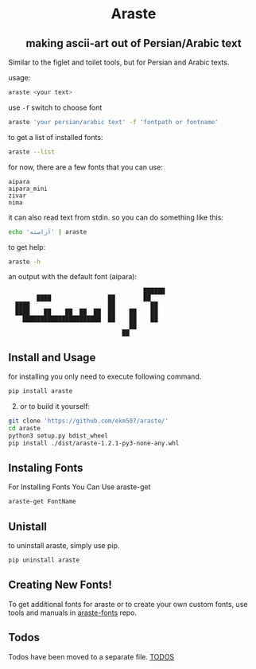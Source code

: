 <div align="center">
  <h1> Araste </h1>
  <h2> making ascii-art out of Persian/Arabic text </h2>
</div>

Similar to the figlet and toilet tools, but for Persian and Arabic texts.

usage:

```bash
araste <your text>
```

use `-f` switch to choose font

```bash
araste 'your persian/arabic text' -f 'fontpath or fontname'
```

to get a list of installed fonts:

```bash
araste --list
```

for now, there are a few fonts that you can use:
```
aipara
aipara_mini
zivar
nima
```

it can also read text from stdin. so you can do something like this:

```bash
echo 'آراسته' | araste
```

to get help:

```bash
araste -h
```


an output with the default font (aipara):

```
                                      ██████
        ████                ██        ██
  ████                      ██          ██
  ████    ██    ██  ██  ██  ██    ██    ██
    ██████████████████████  ██    ██    ██
                                  ██
                                ██
```

## Install and Usage

for installing you only need to execute following command.

````bash
pip install araste
````

2. or to build it yourself:

```bash
git clone 'https://github.com/ekm507/araste/'
cd araste
python3 setup.py bdist_wheel
pip install ./dist/araste-1.2.1-py3-none-any.whl
```

## Instaling Fonts
For Installing Fonts You Can Use araste-get
````bash
araste-get FontName
````
## Unistall

to uninstall araste, simply use pip.

```bash
pip uninstall araste
```

## Creating New Fonts!

To get additional fonts for araste or to create your own custom fonts, use tools and manuals in [araste-fonts](https://github.com/ekm507/araste-fonts) repo.

## Todos

Todos have been moved to a separate file. [TODOS](https://github.com/ekm507/araste/blob/main/TODOS_EN.md)

